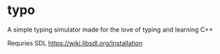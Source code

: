 # typo

A simple typing simulator made for the love of typing and learning C++

Requries SDL https://wiki.libsdl.org/Installation
